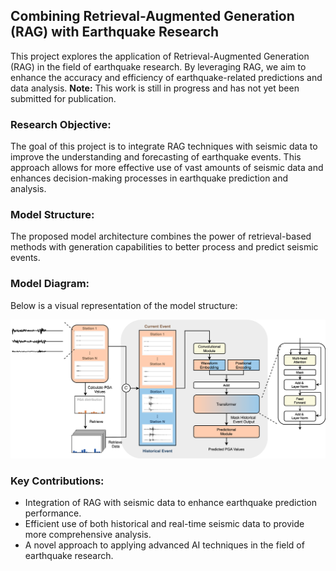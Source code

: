 ## Combining Retrieval-Augmented Generation (RAG) with Earthquake Research

This project explores the application of Retrieval-Augmented Generation (RAG) in the field of earthquake research. By leveraging RAG, we aim to enhance the accuracy and efficiency of earthquake-related predictions and data analysis. **Note:** This work is still in progress and has not yet been submitted for publication.

### Research Objective:
The goal of this project is to integrate RAG techniques with seismic data to improve the understanding and forecasting of earthquake events. This approach allows for more effective use of vast amounts of seismic data and enhances decision-making processes in earthquake prediction and analysis.

### Model Structure:
The proposed model architecture combines the power of retrieval-based methods with generation capabilities to better process and predict seismic events.

### Model Diagram:
Below is a visual representation of the model structure:

![Model Structure](docs/image.png)

### Key Contributions:
- Integration of RAG with seismic data to enhance earthquake prediction performance.
- Efficient use of both historical and real-time seismic data to provide more comprehensive analysis.
- A novel approach to applying advanced AI techniques in the field of earthquake research.
